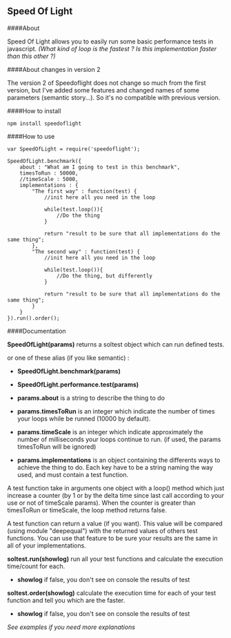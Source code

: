 Speed Of Light
--------------

####About

Speed Of Light allows you to easily run some basic performance tests in javascript. _(What kind of loop is the fastest ? Is this implementation faster than this other ?)_

####About changes in version 2

The version 2 of Speedoflight does not change so much from the first version, but I've added some features and changed names of some parameters (semantic story...). So it's no compatible with previous version.

####How to install

	npm install speedoflight

####How to use

	var SpeedOfLight = require('speedoflight');

	SpeedOfLight.benchmark({
		about : "What am I going to test in this benchmark",
		timesToRun : 50000,
		//timeScale : 5000,
		implementations : {
			"The first way" : function(test) {
				//init here all you need in the loop

				while(test.loop()){
					//Do the thing
				}

				return "result to be sure that all implementations do the same thing";
			},
			"The second way" : function(test) {
				//init here all you need in the loop

				while(test.loop()){
					//Do the thing, but differently
				}

				return "result to be sure that all implementations do the same thing";
			}
		}
	}).run().order();

####Documentation

**SpeedOfLight(params)** returns a soltest object which can run defined tests.

or one of these alias (if you like semantic) :

-	**SpeedOfLight.benchmark(params)**
-	**SpeedOfLight.performance.test(params)**

-	**params.about** is a string to describe the thing to do

-	**params.timesToRun** is an integer which indicate the number of times your loops while be runned (10000 by default).

-	**params.timeScale** is an integer which indicate approximately the number of milliseconds your loops continue to run. (if used, the params timesToRun will be ignored)

-	**params.implementations** is an object containing the differents ways to achieve the thing to do. Each key have to be a string naming the way used, and must contain a test function.

A test function take in arguments one object with a loop() method which just increase a counter (by 1 or by the delta time since last call according to your use or not of timeScale params). When the counter is greater than timesToRun or timeScale, the loop method returns false.

A test function can return a value (if you want). This value will be compared (using module "deepequal") with the returned values of others test functions. You can use that feature to be sure your results are the same in all of your implementations.

**soltest.run(showlog)** run all your test functions and calculate the execution time/count for each.

-	**showlog** if false, you don't see on console the results of test

**soltest.order(showlog)** calculate the execution time for each of your test function and tell you which are the faster.

-	**showlog** if false, you don't see on console the results of test

_See examples if you need more explanations_